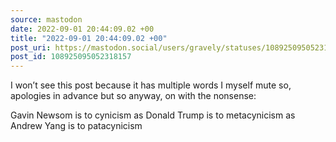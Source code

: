 ```yaml
---
source: mastodon
date: 2022-09-01 20:44:09.02 +00
title: "2022-09-01 20:44:09.02 +00"
post_uri: https://mastodon.social/users/gravely/statuses/108925095052318157
post_id: 108925095052318157
---
```

I won’t see this post because it has multiple words I myself mute so, apologies in advance but so anyway, on with the nonsense:

Gavin Newsom is to cynicism as Donald Trump is to metacynicism as Andrew Yang is to patacynicism


